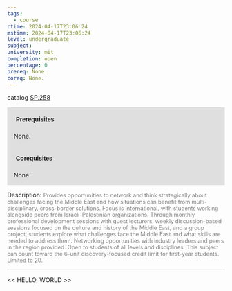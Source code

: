 ```yaml
---
tags:
  - course
ctime: 2024-04-17T23:06:24
mstime: 2024-04-17T23:06:24
level: undergraduate
subject: 
university: mit
completion: open
percentage: 0
prereq: None.
coreq: None.
---
```


catalog [SP.258](http://student.mit.edu/catalog/mSPa.html#SP.258)

<span style="display: block; padding: 15px; background-color: rgb(100, 100, 100, 0.2);"><font id="m_prereq4226_0" style="display: block; font-family: Arial, sans-serif; font-weight: bold; padding: 5px">Prerequisites</font><br><span id="prereq4226_0">None.</span></span>
<span style="display: block; padding: 15px; background-color: rgb(100, 100, 100, 0.2);"><font id="m_coreq4226_0" style="display: block; font-family: Arial, sans-serif; font-weight: bold; padding: 5px">Corequisites</font><br><span id="coreq4226_0">None.</span></span>

<font style="">Description:</font>
<font style="color: grey; font-size: 0.8rem;">Provides opportunities to network and think strategically about challenges facing the Middle East and how situations can benefit from multi-disciplinary, cross-border solutions. Focus is international, with students working alongside peers from Israeli-Palestinian organizations. Through monthly professional development sessions with guest lecturers, weekly discussion-based sessions focused on the culture and history of the Middle East, and a group project, students explore what challenges face the Middle East and what skills are needed to address them. Networking opportunities with industry leaders and peers in the region provided. Open to students of all levels and disciplines. This subject can count toward the 6-unit discovery-focused credit limit for first-year students. Limited to 20.</font>



---

<< HELLO, WORLD >>
